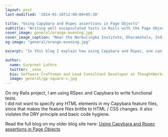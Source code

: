 ```yaml
---
layout: post
last-modified: '2014-01-10T12:00:00+05:30'

title: "Using Capybara and Rspec assertions in Page Objects"
subtitle: "Writing well encapsulated tests in Rails with the Page Object pattern"
cover_image: general/orange-evening.jpg
cover_image_caption: "Near the Norbulingka Institute, Dharamshala, India"
og-image: "general/orange-evening.jpg"

excerpt: "In this blog I explain how using Capybara and Rspec, one can implement the page object pattern in Rails."

author:
  name: Gurpreet Luthra
  twitter: _zenx_
  bio: Software Craftsman and Lead Consultant Developer at ThoughtWorks
  image: general/gp-square-v.jpg
---
```


On my Rails project, I am using RSpec and Capybara to write functional tests.  
I did not want to specify any HTML elements in my Capybara feature files, since that makes the 
feature files brittle to HTML / CSS changes. It also violates the DRY principle and basic code hygiene.

Read the full blog on my older blog site here:
[Using Capybara and Rspec assertions in Page Objects](http://techie-notebook.blogspot.com/2014/01/using-capybara-and-rspec-assertions-in.html)